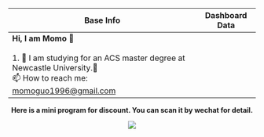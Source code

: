 |Base Info|Dashboard Data|
|----------------------------------------------------------------------|----------------------------------------------------------------------|
| __Hi, I am Momo 👋__<br/><br/>1. 🔭 I am studying for an ACS master degree at Newcastle University.🌱 <br/> 📫 How to reach me: momoguo1996@gmail.com<br/>


<div align=center><b>Here is a mini program for discount. You can scan it by wechat for detail.</b></div>

<p align="center">
  <img src="./qr.jpg" />
</p>
